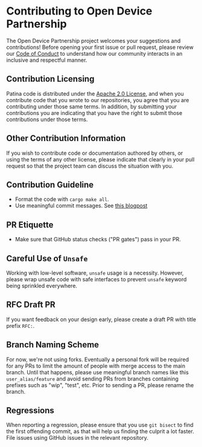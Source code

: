 # Contributing to Open Device Partnership

The Open Device Partnership project welcomes your suggestions and contributions! Before opening your first issue or
pull request, please review our [Code of Conduct](CODE_OF_CONDUCT.md) to understand how our community interacts in an
inclusive and respectful manner.

## Contribution Licensing

Patina code is distributed under the [Apache 2.0 License](LICENSE), and when you contribute code that you
wrote to our repositories, you agree that you are contributing under those same terms. In addition, by submitting your
contributions you are indicating that you have the right to submit those contributions under those terms.

## Other Contribution Information

If you wish to contribute code or documentation authored by others, or using the terms of any other license, please
indicate that clearly in your pull request so that the project team can discuss the situation with you.

## Contribution Guideline

* Format the code with `cargo make all`.
* Use meaningful commit messages. See [this blogpost](http://tbaggery.com/2008/04/19/a-note-about-git-commit-messages.html)

## PR Etiquette

* Make sure that GitHub status checks ("PR gates") pass in your PR.

## Careful Use of `Unsafe`

Working with low-level software, `unsafe` usage is a necessity. However, please wrap unsafe code with safe interfaces
to prevent `unsafe` keyword being sprinkled everywhere.

## RFC Draft PR

If you want feedback on your design early, please create a draft PR with title prefix `RFC:`.

## Branch Naming Scheme

For now, we're not using forks. Eventually a personal fork will be required for any PRs to limit the amount of people
with merge access to the main branch. Until that happens, please use meaningful branch names like this
`user_alias/feature` and avoid sending PRs from branches containing prefixes such as "wip", "test", etc. Prior to
sending a PR, please rename the branch.

## Regressions

When reporting a regression, please ensure that you use `git bisect` to find the first offending commit, as that will
help us finding the culprit a lot faster. File issues using GitHub issues in the relevant repository.
